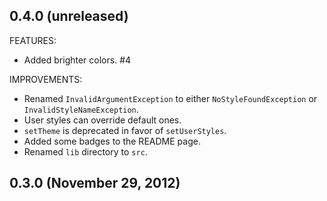 ## 0.4.0 (unreleased)

FEATURES:

 - Added brighter colors. #4

IMPROVEMENTS:

 - Renamed `InvalidArgumentException` to either `NoStyleFoundException` or `InvalidStyleNameException`.
 - User styles can override default ones.
 - `setTheme` is deprecated in favor of `setUserStyles`.
 - Added some badges to the README page.
 - Renamed `lib` directory to `src`.

## 0.3.0 (November 29, 2012)
